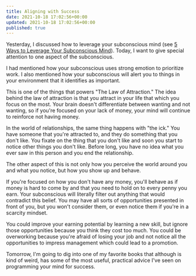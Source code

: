 ```yaml
---
title: Aligning with Success
date: 2021-10-18 17:02:56+00:00
updated: 2021-10-18 17:02:56+00:00
published: true
---
```


Yesterday, I discussed how to leverage your subconscious mind (see [5 Ways to Leverage Your Subconscious Mind](/5-ways-to-leverage-your-subconscious-mind/)). Today, I want to give special attention to one aspect of the subconscious.

I had mentioned how your subconscious uses strong emotion to prioritize work. I also mentioned how your subconscious will alert you to things in your environment that it identifies as important.

This is one of the things that powers "The Law of Attraction." The idea behind the law of attraction is that you attract in your life that which you focus on the most. Your brain doesn't differentiate between wanting and not wanting, so if you're focused on your lack of money, your mind will continue to reinforce not having money.

In the world of relationships, the same thing happens with "the ick." You have someone that you're attracted to, and they do something that you don't like. You fixate on the thing that you don't like and soon you start to notice other things you don't like. Before long, you have no idea what you ever saw in this person and you end the relationship.

The other aspect of this is not only how you perceive the world around you and what you notice, but how you show up and behave.

If you're focused on how you don't have any money, you'll behave as if money is hard to come by and that you need to hold on to every penny you earn. Your subconscious will literally filter out anything that would contradict this belief. You may have all sorts of opportunities presented in front of you, but you won't consider them, or even notice them if you're in a scarcity mindset.

You could improve your earning potential by learning a new skill, but ignore those opportunities because you think they cost too much. You could be overworking because you're afraid of losing your job and not notice all the opportunities to impress management which could lead to a promotion.

Tomorrow, I'm going to dig into one of my favorite books that although is kind of weird, has some of the most useful, practical advice I've seen on programming your mind for success.
